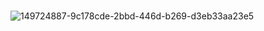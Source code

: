 # 

![149724887-9c178cde-2bbd-446d-b269-d3eb33aa23e5](https://user-images.githubusercontent.com/76746914/150630152-b1904d8b-ea0e-40e3-90ab-f650c57bfd67.png)
